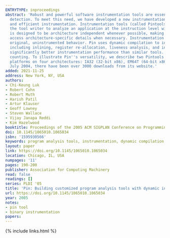```yaml
---
ENTRYTYPE: inproceedings
abstract: 'Robust and powerful software instrumentation tools are essential for program analysis tasks such as profiling, performance evaluation, and bug
  detection. To meet this need, we have developed a new instrumentation system called Pin. Our goals are to provide easy-to-use, portable, transparent,
  and efficient instrumentation. Instrumentation tools (called Pintools) are written in C/C++ using Pin''s rich API. Pin follows the model of ATOM, allowing
  the tool writer to analyze an application at the instruction level without the need for detailed knowledge of the underlying instruction set. The API
  is designed to be architecture independent whenever possible, making Pintools source compatible across different architectures. However, a Pintool can
  access architecture-specific details when necessary. Instrumentation with Pin is mostly transparent as the application and Pintool observe the application''s
  original, uninstrumented behavior. Pin uses dynamic compilation to instrument executables while they are running. For efficiency, Pin uses several techniques,
  including inlining, register re-allocation, liveness analysis, and instruction scheduling to optimize instrumentation. This fully automated approach delivers
  significantly better instrumentation performance than similar tools. For example, Pin is 3.3x faster than Valgrind and 2x faster than DynamoRIO for basic-block
  counting. To illustrate Pin''s versatility, we describe two Pintools in daily use to analyze production software. Pin is publicly available for Linux
  platforms on four architectures: IA32 (32-bit x86), EM64T (64-bit x86), Itanium\textregistered , and ARM. In the ten months since Pin 2 was released in
  July 2004, there have been over 3000 downloads from its website.'
added: 2021-11-25
address: New York, NY, USA
authors:
- Chi-Keung Luk
- Robert Cohn
- Robert Muth
- Harish Patil
- Artur Klauser
- Geoff Lowney
- Steven Wallace
- Vijay Janapa Reddi
- Kim Hazelwood
booktitle: Proceedings of the 2005 ACM SIGPLAN Conference on Programming Language Design and Implementation
doi: 10.1145/1065010.1065034
isbn: '1595930566'
keywords: program analysis tools, instrumentation, dynamic compilation
layout: paper
link: https://doi.org/10.1145/1065010.1065034
location: Chicago, IL, USA
numpages: '11'
pages: 190-200
publisher: Association for Computing Machinery
read: false
readings: []
series: PLDI '05
title: 'Pin: Building customized program analysis tools with dynamic instrumentation'
url: https://doi.org/10.1145/1065010.1065034
year: 2005
notes:
- pin tool
- binary instrumentation
papers:
---
```

{% include links.html %}
